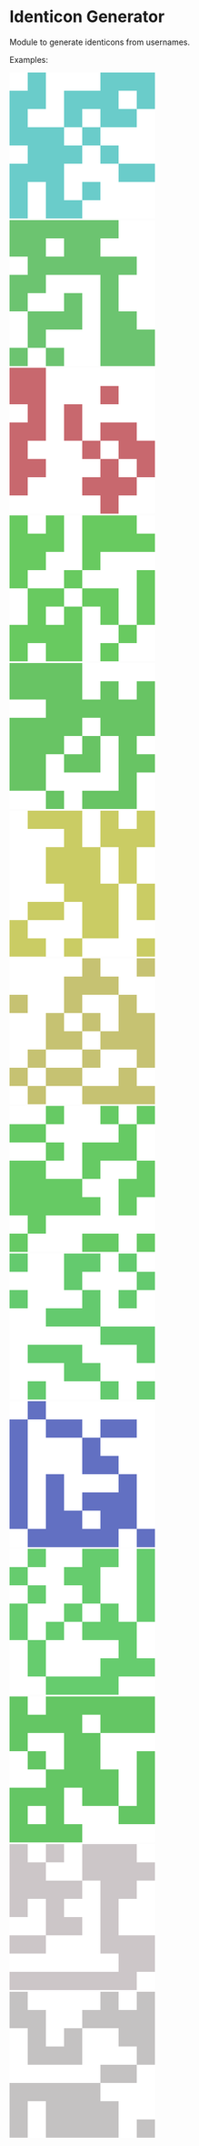 # Identicon Generator
Module to generate identicons from usernames.

Examples:

![0](./generated/0.png)
![1](./generated/1.png)
![2](./generated/2.png)
![3](./generated/3.png)
![4](./generated/4.png)
![5](./generated/5.png)
![a](./generated/a.png)
![b](./generated/b.png)
![c](./generated/c.png)
![d](./generated/d.png)
![e](./generated/e.png)
![foo](./generated/foo.png)
![bar](./generated/bar.png)
![baz](./generated/baz.png)